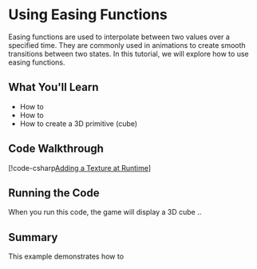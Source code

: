# Using Easing Functions

Easing functions are used to interpolate between two values over a specified time. They are commonly used in animations to create smooth transitions between two states. In this tutorial, we will explore how to use easing functions.

## What You'll Learn
- How to
- How to
- How to create a 3D primitive (cube)

## Code Walkthrough

[!code-csharp[Adding a Texture at Runtime](../../../examples/snippets/Easing_Example01/Program.cs)]

## Running the Code

When you run this code, the game will display a 3D cube ..

## Summary

This example demonstrates how to